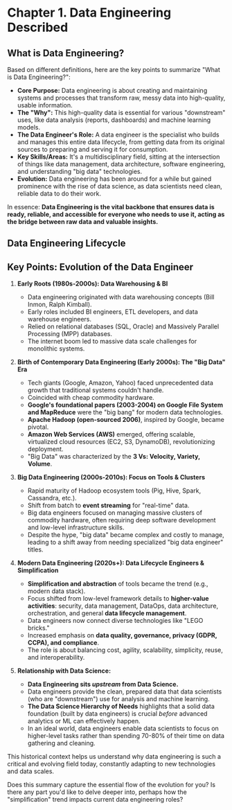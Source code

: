 # Chapter 1. Data Engineering Described
## What is Data Engineering?

Based on different definitions, here are the key points to summarize "What is Data Engineering?":

* **Core Purpose:** Data engineering is about creating and maintaining systems and processes that transform raw, messy data into high-quality, usable information.
* **The "Why":** This high-quality data is essential for various "downstream" uses, like data analysis (reports, dashboards) and machine learning models.
* **The Data Engineer's Role:** A data engineer is the specialist who builds and manages this entire data lifecycle, from getting data from its original sources to preparing and serving it for consumption.
* **Key Skills/Areas:** It's a multidisciplinary field, sitting at the intersection of things like data management, data architecture, software engineering, and understanding "big data" technologies.
* **Evolution:** Data engineering has been around for a while but gained prominence with the rise of data science, as data scientists need clean, reliable data to do their work.

In essence: **Data Engineering is the vital backbone that ensures data is ready, reliable, and accessible for everyone who needs to use it, acting as the bridge between raw data and valuable insights.**

## Data Engineering Lifecycle


## Key Points: Evolution of the Data Engineer

1.  **Early Roots (1980s-2000s): Data Warehousing & BI**
    * Data engineering originated with data warehousing concepts (Bill Inmon, Ralph Kimball).
    * Early roles included BI engineers, ETL developers, and data warehouse engineers.
    * Relied on relational databases (SQL, Oracle) and Massively Parallel Processing (MPP) databases.
    * The internet boom led to massive data scale challenges for monolithic systems.

2.  **Birth of Contemporary Data Engineering (Early 2000s): The "Big Data" Era**
    * Tech giants (Google, Amazon, Yahoo) faced unprecedented data growth that traditional systems couldn't handle.
    * Coincided with cheap commodity hardware.
    * **Google's foundational papers (2003-2004) on Google File System and MapReduce** were the "big bang" for modern data technologies.
    * **Apache Hadoop (open-sourced 2006)**, inspired by Google, became pivotal.
    * **Amazon Web Services (AWS)** emerged, offering scalable, virtualized cloud resources (EC2, S3, DynamoDB), revolutionizing deployment.
    * "Big Data" was characterized by the **3 Vs: Velocity, Variety, Volume**.

3.  **Big Data Engineering (2000s-2010s): Focus on Tools & Clusters**
    * Rapid maturity of Hadoop ecosystem tools (Pig, Hive, Spark, Cassandra, etc.).
    * Shift from batch to **event streaming** for "real-time" data.
    * Big data engineers focused on managing massive clusters of commodity hardware, often requiring deep software development and low-level infrastructure skills.
    * Despite the hype, "big data" became complex and costly to manage, leading to a shift away from needing specialized "big data engineer" titles.

4.  **Modern Data Engineering (2020s+): Data Lifecycle Engineers & Simplification**
    * **Simplification and abstraction** of tools became the trend (e.g., modern data stack).
    * Focus shifted from low-level framework details to **higher-value activities**: security, data management, DataOps, data architecture, orchestration, and general **data lifecycle management**.
    * Data engineers now connect diverse technologies like "LEGO bricks."
    * Increased emphasis on **data quality, governance, privacy (GDPR, CCPA), and compliance**.
    * The role is about balancing cost, agility, scalability, simplicity, reuse, and interoperability.

5.  **Relationship with Data Science:**
    * **Data Engineering sits *upstream* from Data Science.**
    * Data engineers provide the clean, prepared data that data scientists (who are "downstream") use for analysis and machine learning.
    * **The Data Science Hierarchy of Needs** highlights that a solid data foundation (built by data engineers) is crucial *before* advanced analytics or ML can effectively happen.
    * In an ideal world, data engineers enable data scientists to focus on higher-level tasks rather than spending 70-80% of their time on data gathering and cleaning.

This historical context helps us understand why data engineering is such a critical and evolving field today, constantly adapting to new technologies and data scales.

Does this summary capture the essential flow of the evolution for you? Is there any part you'd like to delve deeper into, perhaps how the "simplification" trend impacts current data engineering roles?